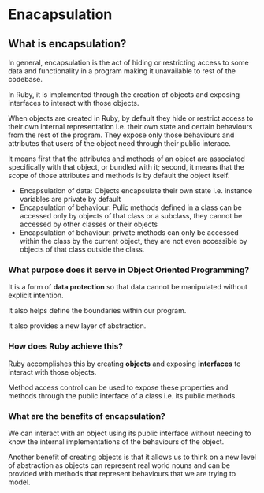 # Enacapsulation

## What is encapsulation?  

In general, encapsulation is the act of hiding or restricting access to some data and functionality in a program making it unavailable to rest of the codebase.

In Ruby, it is implemented through the creation of objects and exposing interfaces to interact with those objects.

When objects are created in Ruby, by default they hide or restrict access to their own internal representation i.e. their own state and certain behaviours from the rest of the program. They expose only those behaviours and attributes that users of the object need through their public interace.

It means first that the attributes and methods of an object are associated specifically with that object, or bundled with it; second, it means that the scope of those attributes and methods is by default the object itself.

- Encapsulation of data: Objects encapsulate their own state i.e. instance variables are private by default
- Encapsulation of behaviour: Pulic methods defined in a class can be accessed only by objects of that class or a subclass, they cannot be accessed by other classes or their objects
- Encapsulation of behaviour: private methods can only be accessed within the class by the current object, they are not even accessible by objects of that class outside the class.


### What purpose does it serve in Object Oriented Programming?

It is a form of **data protection** so that data cannot be manipulated without explicit intention.

It also helps define the boundaries within our program.

It also provides a new layer of abstraction.

### How does Ruby achieve this?

Ruby accomplishes this by creating **objects** and exposing **interfaces** to interact with those objects.

Method access control can be used to expose these properties and methods through the public interface of a class i.e. its public methods.

### What are the benefits of encapsulation?

We can interact with an object using its public interface without needing to know the internal implementations of the behaviours of the object.

Another benefit of creating objects is that it allows us to think on a new level of abstraction as objects can represent real world nouns and can be provided with methods that represent behaviours that we are trying to model.

